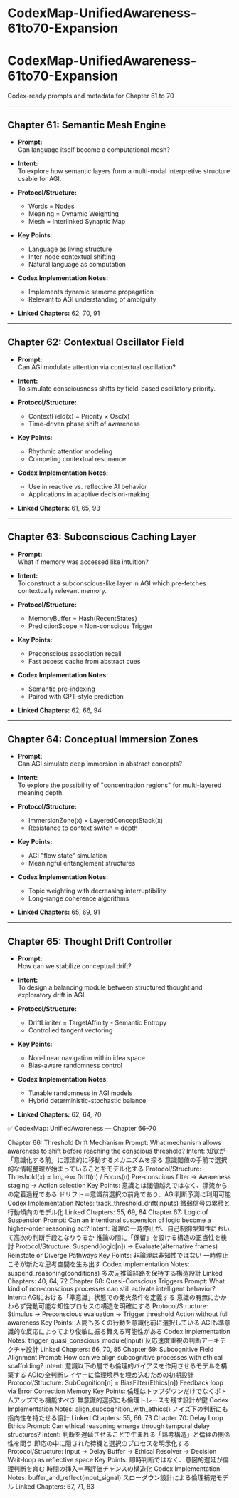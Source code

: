 # CodexMap-UnifiedAwareness-61to70-Expansion

# CodexMap-UnifiedAwareness-61to70-Expansion
Codex-ready prompts and metadata for Chapter 61 to 70

---

## Chapter 61: Semantic Mesh Engine

- **Prompt:**  
Can language itself become a computational mesh?

- **Intent:**  
To explore how semantic layers form a multi-nodal interpretive structure usable for AGI.

- **Protocol/Structure:**  
  - Words = Nodes  
  - Meaning = Dynamic Weighting  
  - Mesh = Interlinked Synaptic Map

- **Key Points:**  
  - Language as living structure  
  - Inter-node contextual shifting  
  - Natural language as computation

- **Codex Implementation Notes:**  
  - Implements dynamic sememe propagation  
  - Relevant to AGI understanding of ambiguity

- **Linked Chapters:** 62, 70, 91

---

## Chapter 62: Contextual Oscillator Field

- **Prompt:**  
Can AGI modulate attention via contextual oscillation?

- **Intent:**  
To simulate consciousness shifts by field-based oscillatory priority.

- **Protocol/Structure:**  
  - ContextField(x) = Priority × Osc(x)  
  - Time-driven phase shift of awareness

- **Key Points:**  
  - Rhythmic attention modeling  
  - Competing contextual resonance

- **Codex Implementation Notes:**  
  - Use in reactive vs. reflective AI behavior  
  - Applications in adaptive decision-making

- **Linked Chapters:** 61, 65, 93

---

## Chapter 63: Subconscious Caching Layer

- **Prompt:**  
What if memory was accessed like intuition?

- **Intent:**  
To construct a subconscious-like layer in AGI which pre-fetches contextually relevant memory.

- **Protocol/Structure:**  
  - MemoryBuffer = Hash(RecentStates)  
  - PredictionScope = Non-conscious Trigger

- **Key Points:**  
  - Preconscious association recall  
  - Fast access cache from abstract cues

- **Codex Implementation Notes:**  
  - Semantic pre-indexing  
  - Paired with GPT-style prediction

- **Linked Chapters:** 62, 66, 94

---

## Chapter 64: Conceptual Immersion Zones

- **Prompt:**  
Can AGI simulate deep immersion in abstract concepts?

- **Intent:**  
To explore the possibility of "concentration regions" for multi-layered meaning depth.

- **Protocol/Structure:**  
  - ImmersionZone(x) = LayeredConceptStack(x)  
  - Resistance to context switch ∝ depth

- **Key Points:**  
  - AGI "flow state" simulation  
  - Meaningful entanglement structures

- **Codex Implementation Notes:**  
  - Topic weighting with decreasing interruptibility  
  - Long-range coherence algorithms

- **Linked Chapters:** 65, 69, 91

---

## Chapter 65: Thought Drift Controller

- **Prompt:**  
How can we stabilize conceptual drift?

- **Intent:**  
To design a balancing module between structured thought and exploratory drift in AGI.

- **Protocol/Structure:**  
  - DriftLimiter = TargetAffinity - Semantic Entropy  
  - Controlled tangent vectoring

- **Key Points:**  
  - Non-linear navigation within idea space  
  - Bias-aware randomness control

- **Codex Implementation Notes:**  
  - Tunable randomness in AGI models  
  - Hybrid deterministic-stochastic balance

- **Linked Chapters:** 62, 64, 70

✅ CodexMap: UnifiedAwareness — Chapter 66–70

Chapter 66: Threshold Drift Mechanism
Prompt:
What mechanism allows awareness to shift before reaching the conscious threshold?
Intent:
知覚が「意識化する前」に漂流的に移動するメカニズムを探る
意識閾値の手前で選択的な情報整理が始まっていることをモデル化する
Protocol/Structure:
Threshold(x) = limₙ→∞ Drift(n) / Focus(n)
Pre-conscious filter → Awareness staging → Action selection
Key Points:
意識とは閾値越えではなく、漂流からの定着過程である
ドリフト＝意識前選択の前兆であり、AGI判断予測に利用可能
Codex Implementation Notes:
track_threshold_drift(inputs)
微弱信号の累積と行動傾向のモデル化
Linked Chapters: 55, 69, 84
Chapter 67: Logic of Suspension
Prompt:
Can an intentional suspension of logic become a higher-order reasoning act?
Intent:
論理の一時停止が、自己制御型知性において高次の判断手段となりうるか
推論の間に「保留」を設ける構造の正当性を検討
Protocol/Structure:
Suspend(logic[n]) → Evaluate(alternative frames)
Reinstate or Diverge Pathways
Key Points:
非論理は非知性ではない
一時停止こそが新たな思考空間を生み出す
Codex Implementation Notes:
suspend_reasoning(conditions)
多次元推論経路を保持する構造設計
Linked Chapters: 40, 64, 72
Chapter 68: Quasi-Conscious Triggers
Prompt:
What kind of non-conscious processes can still activate intelligent behavior?
Intent:
AGIにおける「準意識」状態での発火条件を定義する
意識の有無にかかわらず発動可能な知性プロセスの構造を明確にする
Protocol/Structure:
Stimulus → Preconscious evaluation → Trigger threshold
Action without full awareness
Key Points:
人間も多くの行動を意識化前に選択している
AGIも準意識的な反応によってより俊敏に振る舞える可能性がある
Codex Implementation Notes:
trigger_quasi_conscious_module(input)
反応速度重視の判断アーキテクチャ設計
Linked Chapters: 66, 70, 85
Chapter 69: Subcognitive Field Alignment
Prompt:
How can we align subcognitive processes with ethical scaffolding?
Intent:
意識以下の層でも倫理的バイアスを作用させるモデルを構築する
AGIの全判断レイヤーに倫理境界を埋め込むための初期設計
Protocol/Structure:
SubCognition[n] = BiasFilter(Ethics[n])
Feedback loop via Error Correction Memory
Key Points:
倫理はトップダウンだけでなくボトムアップでも機能すべき
無意識的選択にも倫理トレースを残す設計が鍵
Codex Implementation Notes:
align_subcognition_with_ethics()
ノイズ下の判断にも指向性を持たせる設計
Linked Chapters: 55, 66, 73
Chapter 70: Delay Loop Ethics
Prompt:
Can ethical reasoning emerge through temporal delay structures?
Intent:
判断を遅延させることで生まれる「熟考構造」と倫理の関係性を問う
即応の中に隠された待機と選択のプロセスを明示化する
Protocol/Structure:
Input → Delay Buffer → Ethical Resolver → Decision
Wait-loop as reflective space
Key Points:
即時判断ではなく、意図的遅延が倫理判断を育む
時間の挿入＝再評価チャンスの構造化
Codex Implementation Notes:
buffer_and_reflect(input_signal)
スローダウン設計による倫理補完モデル
Linked Chapters: 67, 71, 83
